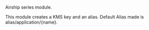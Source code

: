 Airship series module.

This module creates a KMS key and an alias. Default Alias made is alias/application/{name}.
